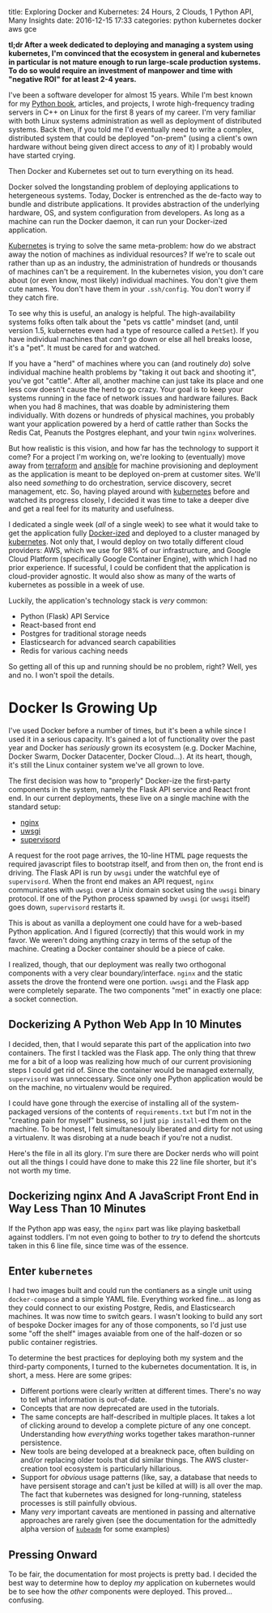 title: Exploring Docker and Kubernetes: 24 Hours, 2 Clouds, 1 Python API, Many Insights
date: 2016-12-15 17:33
categories: python kubernetes docker aws gce

**tl;dr After a week dedicated to deploying and managing a system using kubernetes, I'm convinced that the ecosystem in general and kubernetes in particular is not mature enough to run large-scale production systems. To do so would require an investment of manpower and time with "negative ROI" for at least 2-4 years.**

I've been a software developer for almost 15 years. While I'm best known for my [Python
book](https://jeffknupp.com/writing-idiomatic-python-ebook), articles, and projects, I
wrote high-frequency trading servers in C++ on Linux for the first 8 years of my career. I'm very familiar with both 
Linux systems administration as well as deployment of distributed systems. Back then, if you told me I'd eventually
need to write a complex, distributed system that could be deployed "on-prem" (using a client's own hardware without being given direct access to *any* of it) I probably would have started crying.  

<!--more-->

Then Docker and Kubernetes set out to turn everything on its head.

Docker solved the longstanding problem of deploying applications to hetergeneous systems. Today, Docker is entrenched as the de-facto way to bundle and distribute applications. It provides abstraction of the underlying hardware, OS, and system configuration from developers. As long as a machine can run the Docker daemon, it can run your Docker-ized application.

[Kubernetes](http://k8s.io) is trying to solve the same meta-problem: how do we abstract away the notion of machines as individual
resources? If we're to scale out rather than up as an industry, the administration of hundreds or thousands of machines can't be
a requirement. In the kubernetes vision, you don't care about (or even know, most likely) individual machines. You don't
give them cute names. You don't have them in your `.ssh/config`. You don't worry if they catch fire. 

To see why this is useful, an analogy is helpful. The high-availability systems folks often talk about the "pets vs cattle" mindset (and, until version 1.5, kubernetes even had a type of resource called a `PetSet`). If you have individual machines that *can't* go down or else all hell breaks loose, it's a "pet". It must be cared for and watched.

If you have a "herd" of machines where you can (and routinely *do*) solve individual machine health problems by "taking it out back and shooting it", you've got "cattle". After all, another machine can just take its place and one less cow doesn't cause the herd to go crazy. Your goal is to keep your systems running in the face of network issues and hardware failures. Back when you had 8 machines, that was doable by administering them individually. With dozens or hundreds of physical machines, you probably want your application powered by a herd of cattle rather than Socks the Redis Cat, Peanuts the Postgres elephant, and your twin `nginx` wolverines.

But how realistic is this vision, and how far has the technology to support it come? For a project I'm working on, we're looking to (eventually) move away from [terraform](https://www.terraform.io/) and [ansible](https://www.ansible.com) for machine provisioning and deployment as the application is meant to be deployed on-prem at customer sites. We'll also need *something* to do orchestration, service discovery, secret management, etc. So, having played around with [kubernetes](http://k8s.io) before and watched its progress closely, I decided it was time to take a deeper dive and get a real feel for its maturity and usefulness.

I dedicated a single week (_all_ of a single week) to see what it would take to get the application fully
[Docker-ized](https://www.docker.com) and deployed to a cluster managed by [kubernetes](http://kubernetes.io/). Not only
that, I would deploy on two totally different cloud providers: AWS, which we use for 98% of our infrastructure, and
Google Cloud Platform (specifically Google Container Engine), with which I had no prior experience. If sucessful, I
could be confident that the application is cloud-provider agnostic. It would also show as many of the warts of kubernetes as possible
in a week of use.

Luckily, the application's technology stack is *very* common:

* Python (Flask) API Service
* React-based front end
* Postgres for traditional storage needs
* Elasticsearch for advanced search capabilities
* Redis for various caching needs

So getting all of this up and running should be no problem, right? Well, yes and no. I won't spoil the details.

# Docker Is Growing Up

I've used Docker before a number of times, but it's been a while since I used it in a serious capacity. It's gained a
lot of functionality over the past year and Docker has _seriously_ grown its ecosystem (e.g. Docker Machine,
Docker Swarm, Docker Datacenter, Docker Cloud...). At its heart, though, it's still the Linux container system we've all
grown to love.

The first decision was how to "properly" Docker-ize the first-party components in the system, namely the Flask API
service and React front end. In our current deployments, these live on a single machine with the standard setup:

* [nginx](http://nginx.org)
* [uwsgi](http://uwsgi-docs.readthedocs.io/en/latest/)
* [supervisord](http://supervisord.org)

A request for the root page arrives, the 10-line HTML page requests the required javascript files to bootstrap itself,
and from then on, the front end is driving. The Flask API is run by `uwsgi` under the watchful eye of `supervisord`.
When the front end makes an API request, `nginx` communicates with `uwsgi` over a Unix domain socket using the `uwsgi`
binary protocol. If one of the Python process spawned by `uwsgi` (or `uwsgi` itself) goes down, `supervisord` restarts
it.

This is about as vanilla a deployment one could have for a web-based Python application. And I figured (correctly) that
this would work in my favor. We weren't doing anything crazy in terms of the setup of the machine. Creating a Docker
container should be a piece of cake.

I realized, though, that our deployment was really two orthogonal components with a very clear boundary/interface.
`nginx` and the static assets the drove the frontend were one portion. `uwsgi` and the Flask app were completely
separate. The two components "met" in exactly one place: a socket connection.

## Dockerizing A Python Web App In 10 Minutes

I decided, then, that I would separate this part of the application into _two_ containers. The first I tackled was the Flask app. The only thing that threw me for a bit of a loop was realizing how much of our current provisioning steps I could get rid of. Since the container would be managed externally, `supervisord` was unneccessary. Since only one Python application would be on the machine, no virtualenv would be required. 

I could have gone through the exercise of installing all of the system-packaged versions of the contents of `requirements.txt` but I'm not in the "creating pain for myself" business, so I just `pip install`-ed them on the machine. To be honest, I felt simultanesouly liberated and dirty for not using a virtualenv. It was disrobing at a nude beach if you're not a nudist.

Here's the file in all its glory. I'm sure there are Docker nerds who will point out all the things I could have done to
make this 22 line file shorter, but it's not worth my time.

<script src="https://gist.github.com/jeffknupp/ad7202703e49244aca0ef84fa17fdad8.js"></script>

## Dockerizing nginx And A JavaScript Front End in Way Less Than 10 Minutes

If the Python app was easy, the `nginx` part was like playing basketball against toddlers. I'm not even going to bother
to _try_ to defend the shortcuts taken in this 6 line file, since time was of the essence.

<script src="https://gist.github.com/jeffknupp/09b485e09025b9198c098a228b3f1f1a.js"></script>

## Enter `kubernetes`

I had two images built and could run the contianers as a single unit using `docker-compose` and a simple YAML file.
Everything worked fine... as long as they could connect to our existing Postgre, Redis, and Elasticsearch machines.
It was now time to switch gears. I wasn't looking to build any sort of bespoke Docker images for any of those
components, so I'd just use some "off the shelf" images avaiable from one of the half-dozen or so public container registries.

To determine the best practices for deploying both my system and the third-party components, I turned to the 
kubernetes documentation. It is, in short, a mess. Here are some gripes:

* Different portions were clearly written at different times. There's no way to tell what information is out-of-date.
* Concepts that are now deprecated are used in the tutorials.
* The same concepts are half-described in multiple places. It takes a lot of clicking around to develop a complete picture of any one concept. Understanding how *everything* works together takes marathon-runner persistence.
* New tools are being developed at a breakneck pace, often building on and/or replacing older tools that did similar things. The AWS cluster-creation tool ecosystem is particularly hillarious.
* Support for *obvious* usage patterns (like, say, a database that needs to have persisent storage and can't just be killed at will) is all over the map. The fact that kubernetes was designed for long-running, stateless processes is still painfully obvious.
* Many *very* important caveats are mentioned in passing and alternative approaches are rarely given (see the documentation for the admittedly alpha version of [`kubeadm`](http://kubernetes.io/docs/getting-started-guides/kubeadm/) for some examples)

## Pressing Onward

To be fair, the documentation for most projects is pretty bad. I decided the best way to determine how to deploy *my*
application on kubernetes would be to see how the *other* components were deployed. This proved... confusing.


